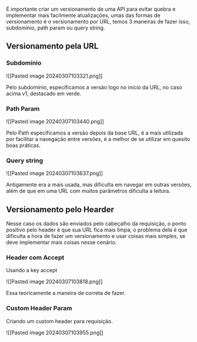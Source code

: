
É importante criar um versionamento de uma API para evitar quebra e implementar mais facilmente atualizações, umas das formas de versionamento é o versionamento por URL, temos 3 maneiras de fazer isso, subdomínio, path param ou query string.

## Versionamento pela URL
### Subdomínio 

![[Pasted image 20240307103321.png]]

Pelo subdomínio, especificamos a versão logo no início da URL, no caso acima v1, destacado em verde.

### Path Param

![[Pasted image 20240307103440.png]]

Pelo Path especificamos a versão depois da base URL, é a mais utilizada por facilitar a navegação entre versões, é a melhor de se utilizar em quesito boas práticas.

### Query string

![[Pasted image 20240307103637.png]]

Antigamente era a mais usada, mas dificulta em navegar em outras versões, além de que em uma URL com muitos parâmetros dificulta a leitura.


## Versionamento pelo Hearder

Nesse caso os dados são enviados pelo cabeçalho da requisição, o ponto positivo pelo header é que sua URL fica mais limpa, o problema dela é que dificulta  a hora de fazer um versionamento e usar coisas mais simples, se deve implementar mais coisas nesse cenário.
### Header com Accept

Usando a key accept

![[Pasted image 20240307103818.png]]

Essa teoricamente a maneira de correta de fazer.
### Custom Header Param

Criando um custom header para requisição.

![[Pasted image 20240307103955.png]]
